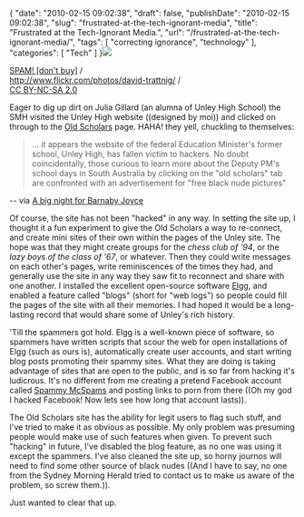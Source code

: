 {
    "date": "2010-02-15 09:02:38",
    "draft": false,
    "publishDate": "2010-02-15 09:02:38",
    "slug": "frustrated-at-the-tech-ignorant-media",
    "title": "Frustrated at the Tech-Ignorant Media.",
    "url": "\/frustrated-at-the-tech-ignorant-media\/",
    "tags": [
        "correcting ignorance",
        "technology"
    ],
    "categories": [
        "Tech"
    ]
}![](https://turbo.geekorium.com.au/images/262091025_9825a64b68.jpg)

[SPAM! \[don't
buy\]](http://www.flickr.com/photos/david-trattnig/262091025/) /\
<http://www.flickr.com/photos/david-trattnig/> /\
[CC BY-NC-SA 2.0](http://creativecommons.org/licenses/by-nc-sa/2.0/)

Eager to dig up dirt on Julia Gillard (an alumna of Unley High School)
the SMH visited the Unley High website ((designed by moi)) and clicked
on through to the [Old Scholars](http://www.uhs.sa.edu.au/oldscholars/)
page. HAHA! they yell, chuckling to themselves:

> ... it appears the website of the federal Education Minister's former
> school, Unley High, has fallen victim to hackers. No doubt
> coincidentally, those curious to learn more about the Deputy PM's
> school days in South Australia by clicking on the "old scholars" tab
> are confronted with an advertisement for "free black nude pictures"

-- via [A big night for Barnaby
Joyce](http://www.smh.com.au/national/the-diary/a-big-night-for-barnaby-joyce-20100214-nzd1.html)

Of course, the site has not been "hacked" in any way. In setting the
site up, I thought it a fun experiment to give the Old Scholars a way to
re-connect, and create mini sites of their own within the pages of the
Unley site. The hope was that they might create groups for the *chess
club of '94*, or the *lazy boys of the class of '67*, or whatever. Then
they could write messages on each other's pages, write reminiscences of
the times they had, and generally use the site in any way they saw fit
to reconnect and share with one another. I installed the excellent
open-source software [Elgg](http://elgg.org), and enabled a feature
called "blogs" (short for "web logs") so people could fill the pages of
the site with all their memories. I had hoped it would be a long-lasting
record that would share some of Unley's rich history.

'Till the spammers got hold. Elgg is a well-known piece of software, so
spammers have written scripts that scour the web for open installations
of Elgg (such as ours is), automatically create user accounts, and start
writing blog posts promoting their spammy sites. What they are doing is
taking advantage of sites that are open to the public, and is so far
from hacking it's ludicrous. It's no different from me creating a
pretend Facebook account called [Spammy
McSpams](http://www.facebook.com/profile.php?ref=profile&amp;id=100000818973289#!/profile.php?v=wall&amp;ref=profile&amp;id=100000818973289)
and posting links to porn from there ((Oh my god I hacked Facebook! Now
lets see how long that account lasts)).

The Old Scholars site has the ability for legit users to flag such
stuff, and I've tried to make it as obvious as possible. My only problem
was presuming people would make use of such features when given. To
prevent such "hacking" in future, I've disabled the blog feature, as no
one was using it except the spammers. I've also cleaned the site up, so
horny journos will need to find some other source of black nudes ((And I
have to say, no one from the Sydney Morning Herald tried to contact us
to make us aware of the problem, so screw them.)).

Just wanted to clear that up.